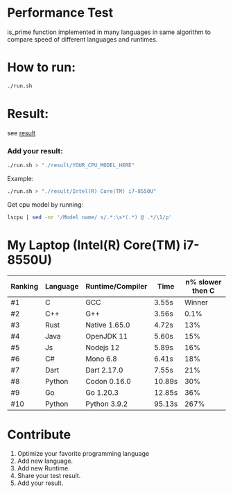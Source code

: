# Performance Test
is_prime function implemented in many languages in same algorithm to compare speed of different languages and runtimes.


# How to run:
```bash
./run.sh 
```

# Result:
see [result](https://github.com/ali77gh/language_performance_prime_algorithm/tree/master/result)

### Add your result:
```bash
./run.sh > "./result/YOUR_CPU_MODEL_HERE"
```
Example:
```bash
./run.sh > "./result/Intel(R) Core(TM) i7-8550U"
```
Get cpu model by running:
```bash
lscpu | sed -nr '/Model name/ s/.*:\s*(.*) @ .*/\1/p'
```

# My Laptop (Intel(R) Core(TM) i7-8550U)
| Ranking | Language | Runtime/Compiler | Time      |  n% slower then C   |
|---------|----------|------------------|-----------|---------------------|
| #1      | C        | GCC              | 3.55s     | Winner              |
| #2      | C++      | G++              | 3.56s     | 0.1%                |
| #3      | Rust     | Native 1.65.0    | 4.72s     | 13%                 |
| #4      | Java     | OpenJDK 11       | 5.60s     | 15%                 |
| #5      | Js       | Nodejs 12        | 5.89s     | 16%                 |
| #6      | C#       | Mono 6.8         | 6.41s     | 18%                 |
| #7      | Dart     | Dart 2.17.0      | 7.55s     | 21%                 |
| #8      | Python   | Codon 0.16.0     | 10.89s    | 30%                 |
| #9      | Go       | Go 1.20.3        | 12.85s    | 36%                 |
| #10     | Python   | Python 3.9.2     | 95.13s    | 267%                |

# Contribute
1. Optimize your favorite programming language
2. Add new language.
3. Add new Runtime.
4. Share your test result.
5. Add your result.
